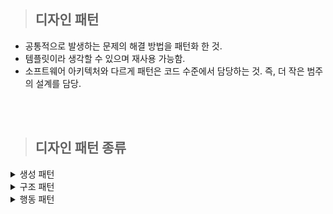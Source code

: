 > ## 디자인 패턴

- 공통적으로 발생하는 문제의 해결 방법을 패턴화 한 것.
- 템플릿이라 생각할 수 있으며 재사용 가능함.
- 소프트웨어 아키텍처와 다르게 패턴은 코드 수준에서 담당하는 것. 즉, 더 작은 범주의 설계를 담당.

<br/>
<br/>

> ## 디자인 패턴 종류

<details>
  <summary>생성 패턴</summary>

- 객체 인스턴스를 생성하는 패턴.
- 클라이언트와 생성해야 하는 객체 인스턴스 사이의 연결을 끊어 주는 역할.

<details>
  <summary>싱글톤</summary>

- 객체 인스턴스를 하나만 만들고 이 인스턴스에 대한 전역 접근을 제공하는 패턴.
- 장점
  - 메모리 낭비를 방지할 수 있음.
  - 생성된 인스턴스를 활용하므로 속도 측면에서 이점이 있음.
  - 다른 클래스 간 데이터 공유가 쉬움.
- 단점
  - 동시성 이슈 발생할 수 있음.
  - 코드량 증가.
  - 격리된 테스트 수행에 어려움이 있음.
  - 자식 클래스를 만들 수 없음.
  - 내부 상태 변경이 어려움.
  - 개방-폐쇄 원칙에 어긋남.
- 주로 사용되는 상황.
  - 커넥션풀
  - 스레드풀
  - 캐시
  - 로그 기록 객체

</details>

- 팩토리 메소드
- 추상 팩토리
- 빌더
- 프로토타입
</details>

<details>
  <summary>구조 패턴</summary>

- 클래스와 객체를 더 큰 구조로 만들 수 있게 구성을 사용하는 패턴.
  - 어댑터
  - 브릿지
  - 컴포짓
  - 데코레이터
  - 퍼사드
  - 플라이웨이트
  - 프록시
  </details>

<details>
  <summary>행동 패턴</summary>

- 클래스와 객체들이 상호 작용하는 방법과 역할을 분담하는 방법을 다루는 패턴.
  - 책임 연쇄
  - 커맨드
  - 인터프리터
  - 이터레이터
  - 중재자
  - 메멘토
  - 옵저버
  - 상태
  - 전략
  - 템플릿 메소드
  - 비지터
  </details>

<br/>
<br/>
